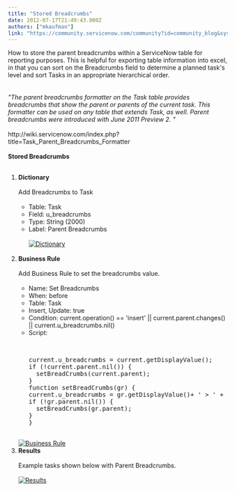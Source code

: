 ```yaml
---
title: "Stored Breadcrumbs"
date: 2012-07-17T21:49:43.000Z
authors: ["mkaufman"]
link: "https://community.servicenow.com/community?id=community_blog&sys_id=96dce665dbd0dbc01dcaf3231f9619f3"
---
```

<p>How to store the parent breadcrumbs within a ServiceNow table for reporting purposes. This is helpful for exporting table information into excel, in that you can sort on the Breadcrumbs field to determine a planned task's level and sort Tasks in an appropriate hierarchical order. <br /><!--break--><br /><br /><i>"The parent breadcrumbs formatter on the Task table provides breadcrumbs that show the parent or parents of the current task. This formatter can be used on any table that extends Task, as well. Parent breadcrumbs were introduced with June 2011 Preview 2. "</i><br /><br />http://wiki.servicenow.com/index.php?title=Task_Parent_Breadcrumbs_Formatter<br /><br /><strong>Stored Breadcrumbs</strong><br /><br /><ol><li><strong>Dictionary</strong><br /><br />Add Breadcrumbs to Task<br /><br /><ul><li>Table: Task</li><li>Field: u_breadcrumbs</li><li>Type: String (2000)</li><li>Label: Parent Breadcrumbs</li><li style="list-style: none"><br /><a href="http://i.imgur.com/zlFGa.jpg" rel="lightbox"><img src="http://i.imgur.com/zlFGa.jpg" alt="Dictionary" /></a><br /></li></ul><br /></li><li><strong>Business Rule</strong><br /><br />Add Business Rule to set the breadcrumbs value.<br /><br /><ul><li>Name: Set Breadcrumbs</li><li>When: before</li><li>Table: Task</li><li>Insert, Update: true</li><li>Condition: current.operation() == 'insert' || current.parent.changes() || current.u_breadcrumbs.nil()</li><li>Script:<br /><pre __default_attr="plain" __jive_macro_name="code" class="jive_text_macro jive_macro_code"><br /><br />current.u_breadcrumbs = current.getDisplayValue();<br />if (!current.parent.nil()) {<br />  setBreadCrumbs(current.parent);<br />}<br />function setBreadCrumbs(gr) {<br />current.u_breadcrumbs = gr.getDisplayValue()+ ' &gt; ' + current.u_breadcrumbs;<br />if (!gr.parent.nil()) {<br />  setBreadCrumbs(gr.parent);<br />}<br />}<br /></pre></li></ul><br /><a href="http://i.imgur.com/IHlnG.jpg" rel="lightbox"><img src="http://i.imgur.com/IHlnG.jpg" alt="Business Rule" /></a><br /></li><li><strong>Results</strong><br /><br />Example tasks shown below with Parent Breadcrumbs.<br /><br /><a href="http://i.imgur.com/k0oiN.jpg" rel="lightbox"><img src="http://i.imgur.com/k0oiN.jpg" alt="Results" rel="lightbox" /></a><br /></li></ol></p>